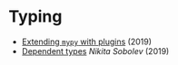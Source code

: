 # Typing

* [Extending `mypy` with plugins](https://mypy-lang.blogspot.com/2019/03/extending-mypy-with-plugins.html) \(2019\)
* [Dependent types](https://sobolevn.me/2019/01/simple-dependent-types-in-python) _Nikita Sobolev_ \(2019\)
